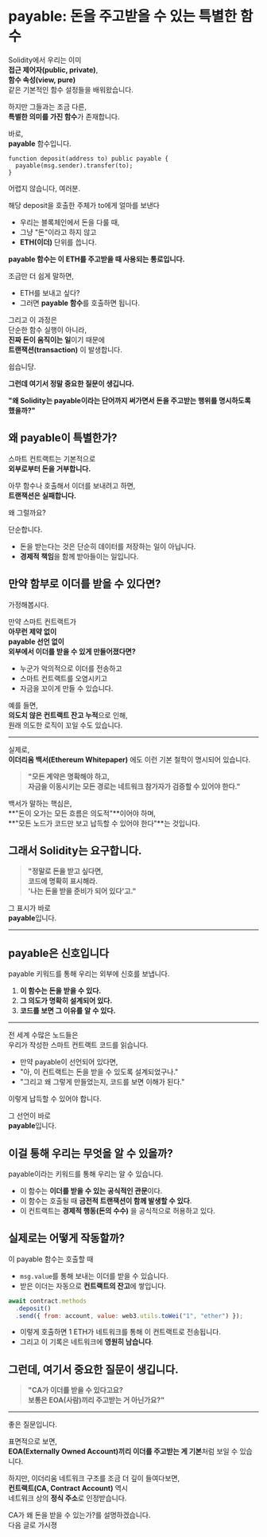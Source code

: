 # payable: 돈을 주고받을 수 있는 특별한 함수

Solidity에서 우리는 이미  
**접근 제어자(public, private)**,  
**함수 속성(view, pure)**  
같은 기본적인 함수 설정들을 배워왔습니다.

하지만 그들과는 조금 다른,  
**특별한 의미를 가진 함수**가 존재합니다.

바로,  
**payable** 함수입니다.

```solidity
function deposit(address to) public payable {
  payable(msg.sender).transfer(to);
}
```

어렵지 않습니다, 여러분.

해당 deposit을 호출한 주체가 to에게 얼마를 보낸다

- 우리는 블록체인에서 돈을 다룰 때,
- 그냥 "돈"이라고 하지 않고
- **ETH(이더)** 단위를 씁니다.

**payable 함수는 이 ETH를 주고받을 때 사용되는 통로입니다.**

조금만 더 쉽게 말하면,

- ETH를 보내고 싶다?
- 그러면 **payable 함수**를 호출하면 됩니다.

그리고 이 과정은  
단순한 함수 실행이 아니라,  
**진짜 돈이 움직이는 일**이기 때문에  
**트랜잭션(transaction)** 이 발생합니다.

쉽습니당.

**그런데 여기서 정말 중요한 질문이 생깁니다.**

**"왜 Solidity는 payable이라는 단어까지 써가면서 돈을 주고받는 행위를 명시하도록 했을까?"**

## 왜 payable이 특별한가?

스마트 컨트랙트는 기본적으로  
**외부로부터 돈을 거부합니다.**

아무 함수나 호출해서 이더를 보내려고 하면,  
**트랜잭션은 실패합니다.**

왜 그럴까요?

단순합니다.

- 돈을 받는다는 것은 단순히 데이터를 저장하는 일이 아닙니다.
- **경제적 책임**을 함께 받아들이는 일입니다.

## 만약 함부로 이더를 받을 수 있다면?

가정해봅시다.

만약 스마트 컨트랙트가  
**아무런 제약 없이**  
**payable 선언 없이**  
**외부에서 이더를 받을 수 있게 만들어졌다면?**

- 누군가 악의적으로 이더를 전송하고
- 스마트 컨트랙트를 오염시키고
- 자금을 꼬이게 만들 수 있습니다.

예를 들면,  
**의도치 않은 컨트랙트 잔고 누적**으로 인해,  
원래 의도한 로직이 꼬일 수도 있습니다.

---

실제로,  
**이더리움 백서(Ethereum Whitepaper)** 에도 이런 기본 철학이 명시되어 있습니다.

> **"모든 계약은 명확해야 하고,  
> 자금을 이동시키는 모든 경로는 네트워크 참가자가 검증할 수 있어야 한다."**

백서가 말하는 핵심은,  
**"돈이 오가는 모든 흐름은 의도적"**이어야 하며,  
**"모든 노드가 코드만 보고 납득할 수 있어야 한다"**는 것입니다.

## 그래서 Solidity는 요구합니다.

> **"정말로 돈을 받고 싶다면,  
> 코드에 명확히 표시해라.  
> '나는 돈을 받을 준비가 되어 있다'고."**

그 표시가 바로  
**payable**입니다.

---

## payable은 신호입니다

payable 키워드를 통해 우리는 외부에 신호를 보냅니다.

1. **이 함수는 돈을 받을 수 있다.**
2. **그 의도가 명확히 설계되어 있다.**
3. **코드를 보면 그 이유를 알 수 있다.**

---

전 세계 수많은 노드들은  
우리가 작성한 스마트 컨트랙트 코드를 읽습니다.

- 만약 payable이 선언되어 있다면,
- "아, 이 컨트랙트는 돈을 받을 수 있도록 설계되었구나."
- "그리고 왜 그렇게 만들었는지, 코드를 보면 이해가 된다."

이렇게 납득할 수 있어야 합니다.

그 선언이 바로  
**payable**입니다.

## 이걸 통해 우리는 무엇을 알 수 있을까?

payable이라는 키워드를 통해 우리는 알 수 있습니다.

- 이 함수는 **이더를 받을 수 있는 공식적인 관문**이다.
- 이 함수는 호출될 때 **금전적 트랜잭션이 함께 발생할 수 있다**.
- 이 컨트랙트는 **경제적 행동(돈의 수수)** 을 공식적으로 허용하고 있다.

## 실제로는 어떻게 작동할까?

이 payable 함수는 호출할 때

- `msg.value`를 통해 보내는 이더를 받을 수 있습니다.
- 받은 이더는 자동으로 **컨트랙트의 잔고**에 쌓입니다.

```javascript
await contract.methods
  .deposit()
  .send({ from: account, value: web3.utils.toWei("1", "ether") });
```

- 이렇게 호출하면 1 ETH가 네트워크를 통해 이 컨트랙트로 전송됩니다.
- 그리고 이 기록은 네트워크에 **영원히 남습니다**.

## 그런데, 여기서 중요한 질문이 생깁니다.

> **"CA가 이더를 받을 수 있다고요?  
> 보통은 EOA(사람)끼리 주고받는 거 아닌가요?"**

---

좋은 질문입니다.

표면적으로 보면,  
**EOA(Externally Owned Account)끼리 이더를 주고받는 게 기본**처럼 보일 수 있습니다.

하지만, 이더리움 네트워크 구조를 조금 더 깊이 들여다보면,  
**컨트랙트(CA, Contract Account)** 역시  
네트워크 상의 **정식 주소**로 인정받습니다.

CA가 왜 돈을 받을 수 있는가?를 설명하겠습니다.  
다음 글로 가시졍
